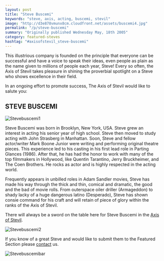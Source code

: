```yaml
---
layout: post
title: "Steve Buscemi"
keywords: "steve, axis, acting, buscemi, stevil"
image: "http://d3e878vmunx8cm.cloudfront.net/assets/buscemi4.jpg"
permalink: "/p/steve-buscemi"
summary: "Originally published Wednesday May, 18th 2005"
category: featured-steves
hashtag: "#axisofstevil_steve-buscemi"
---
```


[id_1]: http://d3e878vmunx8cm.cloudfront.net/assets/buscemi4.jpg "Stevebuscemi1"[id_2]: http://d3e878vmunx8cm.cloudfront.net/assets/buscemi3.jpg "Stevebuscemi2"[id_3]: http://d3e878vmunx8cm.cloudfront.net/assets/buscemimural.gif "Stevebuscemibar"
This illustrious company is founded on the principle that everyone can be successful and have a voice to speak their ideas, even people as plain as the name given to millions of people each year, Steve! Every so often, the Axis of Stevil takes pleasure in shining the proverbial spotlight on a Steve who shows excellence in their field.

In an ongoing effort to promote success, The Axis of Stevil would like to salute you:

## STEVE BUSCEMI ##

![Stevebuscemi1][id_1]

Steve Buscemi was born in Brooklyn, New York, USA. Steve grew an interest in acting his senior year of high school. Steve then moved to study acting with John Strasberg in Manhattan. Soon, Steve and fellow actor/writer Mark Boone Junior were writing and performing original theatre pieces. This experience led to his casting in his first lead role in Parting Glances (1986). After that, he has had the honor to work with many of the top filmmakers in Hollywood, like Quentin Tarantino, Jerry Bruckheimer, and The Coen Brothers. He rocks as actor and is highly respected in the acting world.

Frequently appears in unbilled roles in Adam Sandler movies, Steve has made his way through the thick and thin, comical and dramatic, the good and the bad of movie rolls. From outerspace oiler driller (Armageddon) to shady lacky of a huge dangerous latino (Desperado), Steve has shown consie command for his craft and will retain of piece of glory within the ranks of the Axis of Stevil.

There will always be a sword on the table here for Steve Buscemi in the [Axis of Stevil](/ "Axis of Stevil").

![Stevebuscemi2][id_2]

If you know of a great Steve and would like to submit them to the Featured Section please [contact](/contact) us.

![Stevebuscemibar][id_3]
